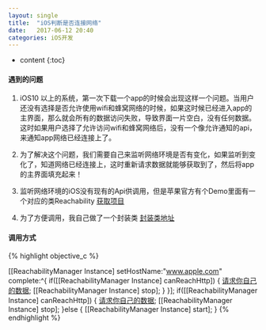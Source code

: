```yaml
---
layout: single
title:  "iOS判断是否连接网络"
date:   2017-06-12 20:40
categories: iOS开发
---
```


* content
{:toc}

####  遇到的问题
1. iOS10 以上的系统，第一次下载一个app的时候会出现这样一个问题。当用户还没有选择是否允许使用wifi和蜂窝网络的时候，如果这时候已经进入app的主界面，那么就会所有的数据访问失败，导致界面一片空白，没有任何数据。这时如果用户选择了允许访问wifi和蜂窝网络后，没有一个像允许通知的api，来通知app网络已经连接上了。

2. 为了解决这个问题，我们需要自己来监听网络环境是否有变化，如果监听到变化了，知道网络已经连接上，这时重新请求数据就能够获取到了，然后将app的主界面填充起来！

3. 监听网络环境的iOS没有现有的Api供调用，但是苹果官方有个Demo里面有一个对应的类Reachability [获取项目](https://developer.apple.com/library/content/samplecode/Reachability/Introduction/Intro.html)

4. 为了方便调用，我自己做了一个封装类  [封装类地址](https://github.com/PlayLive/Practice/tree/master/Reachability)

#### 调用方式

{% highlight objective_c %}

[[ReachabilityManager Instance] setHostName:"www.apple.com" complete:^{
    if([[ReachabilityManager Instance] canReachHttp])
    {
        [请求你自己的数据]();
        [[ReachabilityManager Instance] stop];
    }
}];
if([[ReachabilityManager Instance] canReachHttp])
{
    [请求你自己的数据]();
    [[ReachabilityManager Instance] stop];
}else
{
    [[ReachabilityManager Instance] start];
}
{% endhighlight %}
